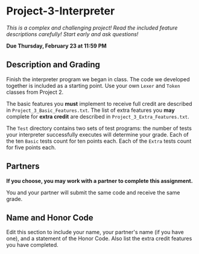 # Project-3-Interpreter

*This is a complex and challenging project! Read the included feature descriptions carefully! Start early and ask questions!*

**Due Thursday, February 23 at 11:59 PM**

## Description and Grading

Finish the interpreter program we began in class. The code we developed together is included as a starting point. Use your own `Lexer` and `Token` classes from Project 2.

The basic features you **must** implement to receive full credit are described in `Project_3_Basic_Features.txt`. The list of extra features you **may** complete for **extra credit** are described in `Project_3_Extra_Features.txt`.

The `Test` directory contains two sets of test programs: the number of tests your interpreter successfully executes will determine your grade. Each of the ten `Basic` tests count for ten points each. Each of the `Extra` tests count for five points each.

## Partners

**If you choose, you may work with a partner to complete this assignment.**

You and your partner will submit the same code and receive the same grade.

## Name and Honor Code

Edit this section to include your name, your partner's name (if you have one), and a statement of the Honor Code. Also list the extra credit features you have completed.

